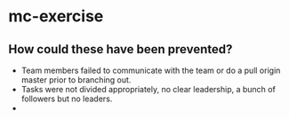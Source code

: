 # mc-exercise
## How could these have been prevented?
* Team members failed to communicate with the team or do a pull origin master prior to branching out.
* Tasks were not divided appropriately, no clear leadership, a bunch of followers but no leaders.
* 
